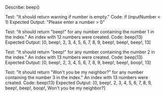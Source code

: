 Describe: beep()

Test: "It should return warning if number is empty." 
Code: if (inputNumber < 1) 
Expected Output: "Please enter a number > 0"

Test: "It should return "beep!" for any number containing the number 1 in the index." An index with 12 numbers were created.
Code: beep(13)
Expected Output: [0, beep!, 2, 3, 4, 5, 6, 7, 8, 9, beep!, beep!, beep!, 13]

Test: "It should return "beep!" for any number containing the number 2 in the index." An index with 13 numbers were created.
Code: beep(13)
Expected Output: [0, beep!, 2, 3, 4, 5, 6, 7, 8, 9, beep!, beep!, boop!, 13]

Test: "It should return "Won't you be my neighbor?" for any number containing the number 3 in the index." An index with 13 numbers were created.
Code: beep(13)
Expected Output: [0, beep!, 2, 3, 4, 5, 6, 7, 8, 9, beep!, beep!, boop!, Won't you be my neighbor?]
